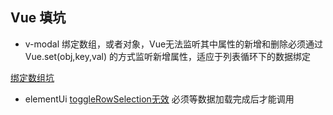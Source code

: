  ## Vue 填坑
 - v-modal 绑定数组，或者对象，Vue无法监听其中属性的新增和删除必须通过
  Vue.set(obj,key,val) 的方式监听新增属性，适应于列表循环下的数据绑定
  
  [绑定数组坑](https://blog.csdn.net/e87e09e11/article/details/79192728)
 
 - elementUi [toggleRowSelection无效](https://blog.csdn.net/ltf_1225/article/details/81087821)
 必须等数据加载完成后才能调用